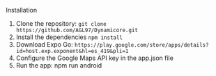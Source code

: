 Installation    

1. Clone the repository: `git clone https://github.com/AGL97/Dynamicore.git`
2. Install the dependencies `npm install`
3. Download Expo Go: `https://play.google.com/store/apps/details?id=host.exp.exponent&hl=es_419&pli=1`
4. Configure the Google Maps API key in the app.json file
5. Run the app: npm run android
